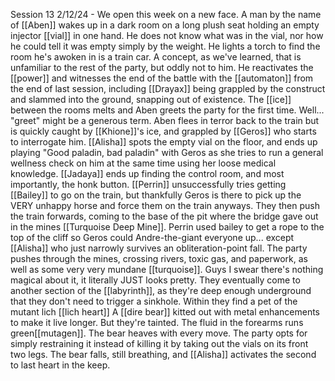 Session 13 2/12/24 - We open this week on a new face. A man by the name of [[Aben]] wakes up in a dark room on a long plush seat holding an empty injector [[vial]] in one hand. He does not know what was in the vial, nor how he could tell it was empty simply by the weight. He lights a torch to find the room he's awoken in is a train car. A concept, as we've learned, that is unfamiliar to the rest of the party, but oddly not to him. He reactivates the [[power]] and witnesses the end of the battle with the [[automaton]] from the end of last session, including [[Drayax]] being grappled by the construct and slammed into the ground, snapping out of existence. The [[ice]] between the rooms melts and Aben greets the party for the first time. Well... "greet" might be a generous term. Aben flees in terror back to the train but is quickly caught by [[Khione]]'s ice, and grappled by [[Geros]] who starts to interrogate him. [[Alisha]] spots the empty vial on the floor, and ends up playing "Good paladin, bad paladin" with Geros as she tries to run a general wellness check on him at the same time using her loose medical knowledge. [[Jadaya]] ends up finding the control room, and most importantly, the honk button. [[Perrin]] unsuccessfully tries getting [[Bailey]] to go on the train, but thankfully Geros is there to pick up the VERY unhappy horse and force them on the train anyways. They then push the train forwards, coming to the base of the pit where the bridge gave out in the mines [[Turquoise Deep Mine]]. Perrin used bailey to get a rope to the top of the cliff so Geros could Andre-the-giant everyone up... except [[Alisha]] who just narrowly survives an obliteration-point fall. The party pushes through the mines, crossing rivers, toxic gas, and paperwork, as well as some very very mundane [[turquoise]]. Guys I swear there's nothing magical about it, it literally JUST looks pretty. They eventually come to another section of the [[labyrinth]], as they're deep enough underground that they don't need to trigger a sinkhole. Within they find a pet of the mutant lich [[lich heart]]
A [[dire bear]] kitted out with metal enhancements to make it live longer. But they're tainted. The fluid in the forearms runs green[[mutagen]]. The bear heaves with every move. The party opts for simply restraining it instead of killing it by taking out the vials on its front two legs. The bear falls, still breathing, and [[Alisha]] activates the second to last heart in the keep.